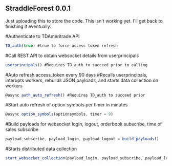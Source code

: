 ## StraddleForest 0.0.1
Just uploading this to store the code. This isn't working yet. I'll get back to finishing it eventually.

#Authenticate to TDAmeritrade API
```javascript
TD_auth(true) #true to force access token refresh
```

#Call REST API to obtain websocket details from userprincipals
```javascript
userprincipals() #Requires TD_auth to succeed prior to calling
```

#Auto refresh access_token every 90 days
#Recalls userprincipals, interupts workers, rebuilds JSON payloads, and starts data collection on workers
```javascript
@async auth_auto_refresh() #Requires TD_auth to succeed prior
```

#Start auto refresh of option symbols per timer in minutes
```javascript
@async option_symbols(optionsymbols, timer = 9)
```

#Build payloads for websocket login, logout, orderbook subscribe, time of sales subscribe
```javascript
payload_subscribe, payload_login, payload_logout = build_payloads()
```

#Starts distributed data collection
```javascript
start_websocket_collection(payload_login, payload_subscribe, payload_login, subscribe_payloads, orderbook_total, orderbook_exchange, timeofsales, options_orderbook_total, options_orderbook_exchange, equityquote, optionquote, restart, db_info, false)
```
